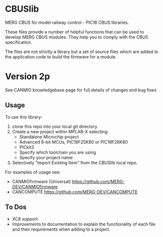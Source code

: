 # CBUSlib

MERG CBUS for model railway control - PIC18 CBUS libraries.

These files provide a number of helpful functions that can be used to 
develop MERG CBUS modules. 
They help you to comply with the CBUS specification.

The files are not strictly a library but a set of source files which 
are added to the application code to build the firmware for a module.

# Version 2p

See CANMIO knowledgebase page for full details of changes and bug fixes 


## Usage ##
To use this library:
1. clone this repo into your local git directory.
2. Create a new project within MPLAB-X selecting:
    - Standalone Microchip project
    - Advanced 8-bit MCUs, PIC18F25K80 or PIC18F26K80
    - PICkit3
    - Specify which toolchain you are using
    - Specify your project name
4. Selectively "Import Existing Item" from the CBUSlib local repo.

For examples of usage see:
  * CANMIOfirmware (Universal) https://github.com/MERG-DEV/CANMIOfirmware
  * CANCOMPUTE https://github.com/MERG-DEV/CANCOMPUTE

## To Dos ##

- XC8 support.
- Improvements to documentation to explain the functionality of each file and their requirements when adding to a project.

